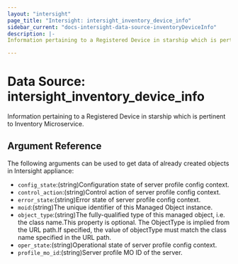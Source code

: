 ```yaml
---
layout: "intersight"
page_title: "Intersight: intersight_inventory_device_info"
sidebar_current: "docs-intersight-data-source-inventoryDeviceInfo"
description: |-
Information pertaining to a Registered Device in starship which is pertinent to Inventory Microservice.

---
```


# Data Source: intersight_inventory_device_info
Information pertaining to a Registered Device in starship which is pertinent to Inventory Microservice.

## Argument Reference
The following arguments can be used to get data of already created objects in Intersight appliance:
* `config_state`:(string)Configuration state of server profile config context.
* `control_action`:(string)Control action of server profile config context.
* `error_state`:(string)Error state of server profile config context.
* `moid`:(string)The unique identifier of this Managed Object instance.
* `object_type`:(string)The fully-qualified type of this managed object, i.e. the class name.This property is optional. The ObjectType is implied from the URL path.If specified, the value of objectType must match the class name specified in the URL path.
* `oper_state`:(string)Operational state of server profile config context.
* `profile_mo_id`:(string)Server profile MO ID of the server.
